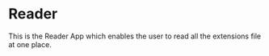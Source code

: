 # Reader

This is the Reader App which enables the user to read all the extensions file at one place.

